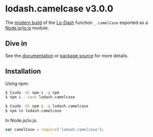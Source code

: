 # lodash.camelcase v3.0.0

The [modern build](https://github.com/lodash/lodash/wiki/Build-Differences) of the [Lo-Dash](https://lodash.com/) function `_.camelCase` exported as a [Node.js](http://nodejs.org/)/[io.js](https://iojs.org/) module.

## Dive in

See the [documentation](https://lodash.com/docs#camelCase) or [package source](https://github.com/lodash/lodash/blob/3.0.0-npm-packages/lodash.camelcase/index.js) for more details.

## Installation

Using npm:

```bash
$ {sudo -H} npm i -g npm
$ npm i --save lodash.camelcase

$ {sudo -H} npm i -g lodash.camelcase
$ npm ln lodash.camelcase
```

In Node.js/io.js:

```js
var camelCase = require('lodash.camelcase');
```
